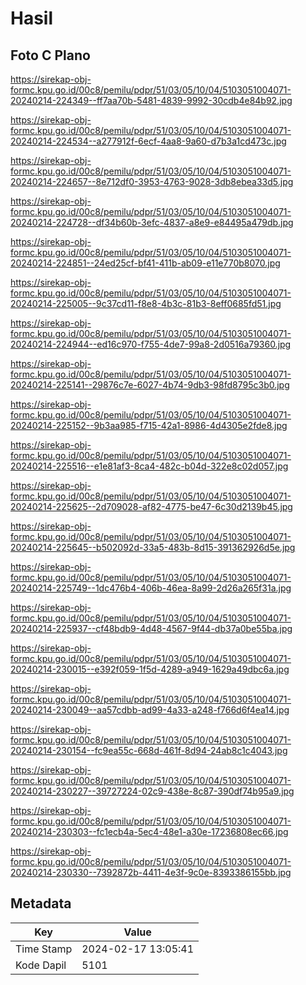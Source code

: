 # Hasil

## Foto C Plano

https://sirekap-obj-formc.kpu.go.id/00c8/pemilu/pdpr/51/03/05/10/04/5103051004071-20240214-224349--ff7aa70b-5481-4839-9992-30cdb4e84b92.jpg

https://sirekap-obj-formc.kpu.go.id/00c8/pemilu/pdpr/51/03/05/10/04/5103051004071-20240214-224534--a277912f-6ecf-4aa8-9a60-d7b3a1cd473c.jpg

https://sirekap-obj-formc.kpu.go.id/00c8/pemilu/pdpr/51/03/05/10/04/5103051004071-20240214-224657--8e712df0-3953-4763-9028-3db8ebea33d5.jpg

https://sirekap-obj-formc.kpu.go.id/00c8/pemilu/pdpr/51/03/05/10/04/5103051004071-20240214-224728--df34b60b-3efc-4837-a8e9-e84495a479db.jpg

https://sirekap-obj-formc.kpu.go.id/00c8/pemilu/pdpr/51/03/05/10/04/5103051004071-20240214-224851--24ed25cf-bf41-411b-ab09-e11e770b8070.jpg

https://sirekap-obj-formc.kpu.go.id/00c8/pemilu/pdpr/51/03/05/10/04/5103051004071-20240214-225005--9c37cd11-f8e8-4b3c-81b3-8eff0685fd51.jpg

https://sirekap-obj-formc.kpu.go.id/00c8/pemilu/pdpr/51/03/05/10/04/5103051004071-20240214-224944--ed16c970-f755-4de7-99a8-2d0516a79360.jpg

https://sirekap-obj-formc.kpu.go.id/00c8/pemilu/pdpr/51/03/05/10/04/5103051004071-20240214-225141--29876c7e-6027-4b74-9db3-98fd8795c3b0.jpg

https://sirekap-obj-formc.kpu.go.id/00c8/pemilu/pdpr/51/03/05/10/04/5103051004071-20240214-225152--9b3aa985-f715-42a1-8986-4d4305e2fde8.jpg

https://sirekap-obj-formc.kpu.go.id/00c8/pemilu/pdpr/51/03/05/10/04/5103051004071-20240214-225516--e1e81af3-8ca4-482c-b04d-322e8c02d057.jpg

https://sirekap-obj-formc.kpu.go.id/00c8/pemilu/pdpr/51/03/05/10/04/5103051004071-20240214-225625--2d709028-af82-4775-be47-6c30d2139b45.jpg

https://sirekap-obj-formc.kpu.go.id/00c8/pemilu/pdpr/51/03/05/10/04/5103051004071-20240214-225645--b502092d-33a5-483b-8d15-391362926d5e.jpg

https://sirekap-obj-formc.kpu.go.id/00c8/pemilu/pdpr/51/03/05/10/04/5103051004071-20240214-225749--1dc476b4-406b-46ea-8a99-2d26a265f31a.jpg

https://sirekap-obj-formc.kpu.go.id/00c8/pemilu/pdpr/51/03/05/10/04/5103051004071-20240214-225937--cf48bdb9-4d48-4567-9f44-db37a0be55ba.jpg

https://sirekap-obj-formc.kpu.go.id/00c8/pemilu/pdpr/51/03/05/10/04/5103051004071-20240214-230015--e392f059-1f5d-4289-a949-1629a49dbc6a.jpg

https://sirekap-obj-formc.kpu.go.id/00c8/pemilu/pdpr/51/03/05/10/04/5103051004071-20240214-230049--aa57cdbb-ad99-4a33-a248-f766d6f4ea14.jpg

https://sirekap-obj-formc.kpu.go.id/00c8/pemilu/pdpr/51/03/05/10/04/5103051004071-20240214-230154--fc9ea55c-668d-461f-8d94-24ab8c1c4043.jpg

https://sirekap-obj-formc.kpu.go.id/00c8/pemilu/pdpr/51/03/05/10/04/5103051004071-20240214-230227--39727224-02c9-438e-8c87-390df74b95a9.jpg

https://sirekap-obj-formc.kpu.go.id/00c8/pemilu/pdpr/51/03/05/10/04/5103051004071-20240214-230303--fc1ecb4a-5ec4-48e1-a30e-17236808ec66.jpg

https://sirekap-obj-formc.kpu.go.id/00c8/pemilu/pdpr/51/03/05/10/04/5103051004071-20240214-230330--7392872b-4411-4e3f-9c0e-8393386155bb.jpg


## Metadata

| Key        | Value               |
| ---------- | ------------------- |
| Time Stamp | 2024-02-17 13:05:41 |
| Kode Dapil | 5101                |



